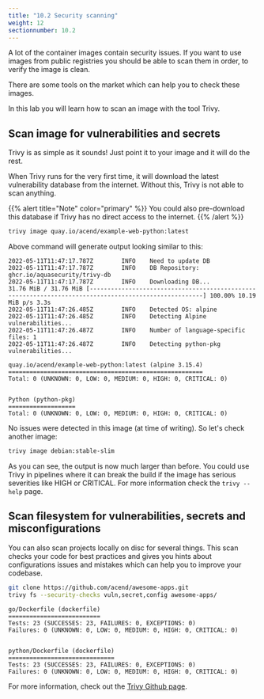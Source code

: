 ```yaml
---
title: "10.2 Security scanning"
weight: 12
sectionnumber: 10.2
---
```


A lot of the container images contain security issues. If you want to use images from public registries you should be able to scan them in order, to verify the image is clean.

There are some tools on the market which can help you to check these images.

In this lab you will learn how to scan an image with the tool Trivy.


## Scan image for vulnerabilities and secrets

Trivy is as simple as it sounds! Just point it to your image and it will do the rest.

When Trivy runs for the very first time, it will download the latest vulnerability database from the internet. Without this, Trivy is not able to scan anything.

{{% alert title="Note" color="primary" %}}
You could also pre-download this database if Trivy has no direct access to the internet.
{{% /alert %}}

```bash
trivy image quay.io/acend/example-web-python:latest
```

Above command will generate output looking similar to this:

```
2022-05-11T11:47:17.787Z        INFO    Need to update DB
2022-05-11T11:47:17.787Z        INFO    DB Repository: ghcr.io/aquasecurity/trivy-db
2022-05-11T11:47:17.787Z        INFO    Downloading DB...
31.76 MiB / 31.76 MiB [------------------------------------------------------------------------------------------------------] 100.00% 10.19 MiB p/s 3.3s
2022-05-11T11:47:26.485Z        INFO    Detected OS: alpine
2022-05-11T11:47:26.485Z        INFO    Detecting Alpine vulnerabilities...
2022-05-11T11:47:26.487Z        INFO    Number of language-specific files: 1
2022-05-11T11:47:26.487Z        INFO    Detecting python-pkg vulnerabilities...

quay.io/acend/example-web-python:latest (alpine 3.15.4)
=======================================================
Total: 0 (UNKNOWN: 0, LOW: 0, MEDIUM: 0, HIGH: 0, CRITICAL: 0)


Python (python-pkg)
===================
Total: 0 (UNKNOWN: 0, LOW: 0, MEDIUM: 0, HIGH: 0, CRITICAL: 0)
```

No issues were detected in this image (at time of writing). So let's check another image:

```bash
trivy image debian:stable-slim
```

As you can see, the output is now much larger than before. You could use Trivy in pipelines where it can break the build if the image has serious severities like HIGH or CRITICAL. For more information check the `trivy --help` page.


## Scan filesystem for vulnerabilities, secrets and misconfigurations

You can also scan projects locally on disc for several things. This scan checks your code for best practices and gives you hints about configurations issues and mistakes which can help you to improve your codebase.

```bash
git clone https://github.com/acend/awesome-apps.git
trivy fs --security-checks vuln,secret,config awesome-apps/
```

```
go/Dockerfile (dockerfile)
==========================
Tests: 23 (SUCCESSES: 23, FAILURES: 0, EXCEPTIONS: 0)
Failures: 0 (UNKNOWN: 0, LOW: 0, MEDIUM: 0, HIGH: 0, CRITICAL: 0)


python/Dockerfile (dockerfile)
==============================
Tests: 23 (SUCCESSES: 23, FAILURES: 0, EXCEPTIONS: 0)
Failures: 0 (UNKNOWN: 0, LOW: 0, MEDIUM: 0, HIGH: 0, CRITICAL: 0)
```

For more information, check out the [Trivy Github page](https://github.com/aquasecurity/trivy).
